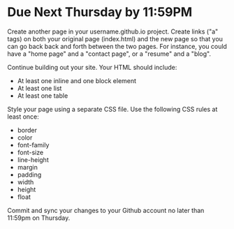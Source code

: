 # Due Next Thursday by 11:59PM

Create another page in your username.github.io project. Create links ("a" tags) on both your original page (index.html) and the new page so that you can go back back and forth between the two pages. For instance, you could have a "home page" and a "contact page", or a "resume" and a "blog".

Continue building out your site. Your HTML should include:

- At least one inline and one block element
- At least one list
- At least one table

Style your page using a separate CSS file. Use the following CSS rules at least once:

- border
- color
- font-family
- font-size
- line-height
- margin
- padding
- width
- height
- float

Commit and sync your changes to your Github account no later than 11:59pm on Thursday.


